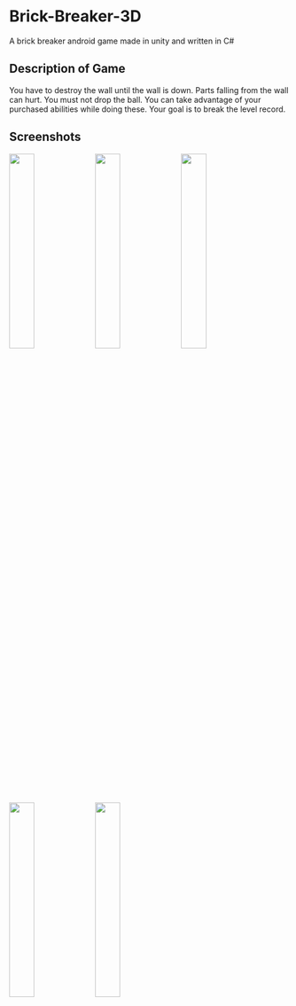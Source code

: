 # Brick-Breaker-3D
A brick breaker android game made in unity and written in C#


## Description of Game
You have to destroy the wall until the wall is down. Parts falling from the wall can hurt. You must not drop the ball. You can take advantage of your purchased abilities while doing these. Your goal is to break the level record.

## Screenshots

<img src="https://user-images.githubusercontent.com/42682090/113927792-9acff100-97f6-11eb-83a8-ea2ca34bdf1e.png" width="30%" >
<img src="https://user-images.githubusercontent.com/42682090/113927815-a15e6880-97f6-11eb-8e89-efb1d3e4f705.png" width="30%" >
<img src="https://user-images.githubusercontent.com/42682090/113927844-ab806700-97f6-11eb-835a-2025f52f8104.png" width="30%" >
<img src="https://user-images.githubusercontent.com/42682090/113927873-b89d5600-97f6-11eb-9fce-c4c10bfd9451.png" width="30%" >
<img src="https://user-images.githubusercontent.com/42682090/113927888-bc30dd00-97f6-11eb-887e-211e5123dc27.png" width="30%" >

